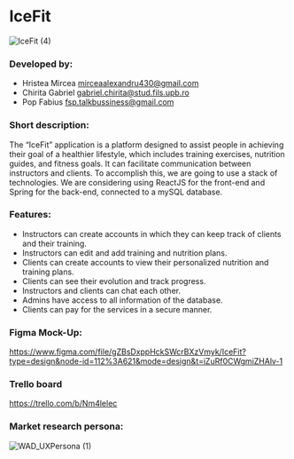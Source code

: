 # IceFit 
![IceFit (4)](https://github.com/Kolarov22/WAD_Project/assets/132004909/97460a05-7db4-4898-9949-c205b04ac4aa)

### Developed by: 
- Hristea Mircea mirceaalexandru430@gmail.com
- Chirita Gabriel gabriel.chirita@stud.fils.upb.ro
- Pop Fabius fsp.talkbussiness@gmail.com


### Short description:
The “IceFit” application is a platform designed to assist people in achieving their goal of a healthier lifestyle, which includes training exercises, nutrition guides, and fitness goals. It can facilitate communication between instructors and clients.
To accomplish this, we are going to use a stack of technologies. We are considering using ReactJS for the front-end and Spring for the back-end, connected to a mySQL database.


### Features:
- Instructors can create accounts in which they can keep track of clients and their training.
- Instructors can edit and add training and nutrition plans.
- Clients can create accounts to view their personalized nutrition and training plans.
- Clients can see their evolution and track progress.
- Instructors and clients can chat each other.
- Admins have access to all information of the database.
- Clients can pay for the services in a secure manner.

### Figma Mock-Up:
https://www.figma.com/file/gZBsDxppHckSWcrBXzVmyk/IceFit?type=design&node-id=112%3A621&mode=design&t=iZuRf0CWgmiZHAlv-1

### Trello board

https://trello.com/b/Nm4lelec

### Market research persona:

![WAD_UXPersona (1)](https://github.com/Kolarov22/WAD_Project/assets/82868617/8570a0a7-4bc3-4512-b3f1-76fb52b58a27)




